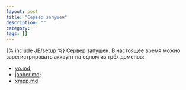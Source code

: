 ```yaml
---
layout: post
title: "Сервер запущен"
description: ""
category:
tags: []
---
```

{% include JB/setup %}
Сервер запущен. В настоящее время можно зарегистрировать аккаунт на одном из трёх доменов:

<ul>
	<li><a href="http://yo.md:5280/register/">yo.md</a>;</li>
	<li><a href="http://jabber.md:5280/register/">jabber.md</a>;</li>
	<li><a href="http://xmpp.md:5280/register/">xmpp.md</a>.</li>
</ul>
